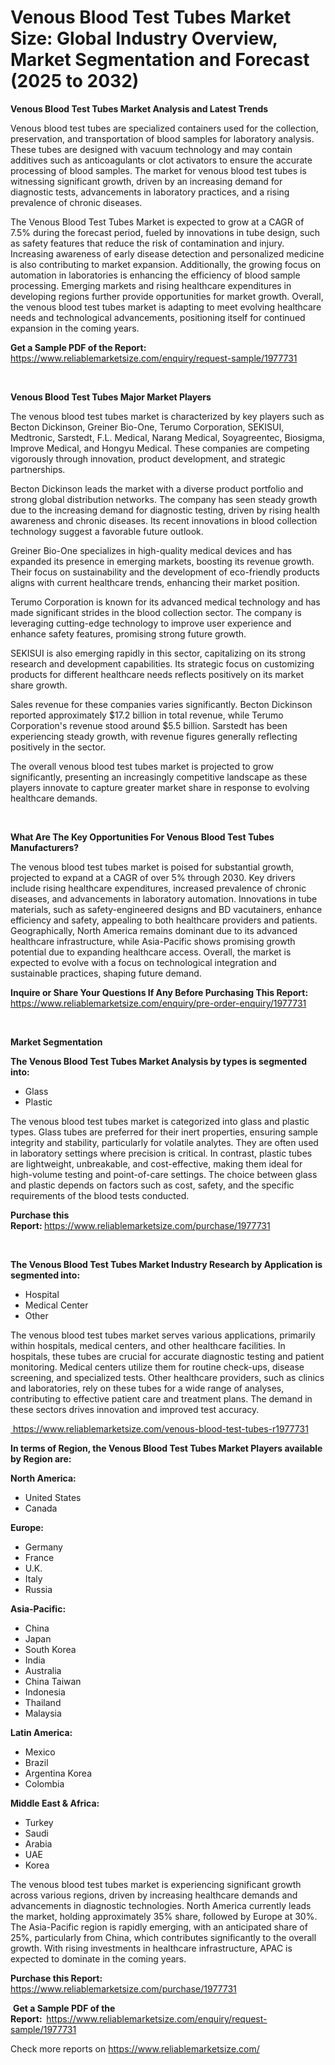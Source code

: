 <p><h1>Venous Blood Test Tubes Market Size: Global Industry Overview, Market Segmentation and Forecast (2025 to 2032)</h1></p><p><strong>Venous Blood Test Tubes Market Analysis and Latest Trends</strong></p>
<p><p>Venous blood test tubes are specialized containers used for the collection, preservation, and transportation of blood samples for laboratory analysis. These tubes are designed with vacuum technology and may contain additives such as anticoagulants or clot activators to ensure the accurate processing of blood samples. The market for venous blood test tubes is witnessing significant growth, driven by an increasing demand for diagnostic tests, advancements in laboratory practices, and a rising prevalence of chronic diseases. </p><p>The Venous Blood Test Tubes Market is expected to grow at a CAGR of 7.5% during the forecast period, fueled by innovations in tube design, such as safety features that reduce the risk of contamination and injury. Increasing awareness of early disease detection and personalized medicine is also contributing to market expansion. Additionally, the growing focus on automation in laboratories is enhancing the efficiency of blood sample processing. Emerging markets and rising healthcare expenditures in developing regions further provide opportunities for market growth. Overall, the venous blood test tubes market is adapting to meet evolving healthcare needs and technological advancements, positioning itself for continued expansion in the coming years.</p></p>
<p><strong>Get a Sample PDF of the Report:&nbsp;</strong> <a href="https://www.reliablemarketsize.com/enquiry/request-sample/1977731?utm_campaign=2447&utm_medium=2&utm_source=Github&utm_content=ia&utm_term=05032025&utm_id=venous-blood-test-tubes">https://www.reliablemarketsize.com/enquiry/request-sample/1977731</a></p>
<p>&nbsp;</p>
<p><strong>Venous Blood Test Tubes Major Market Players</strong></p>
<p><p>The venous blood test tubes market is characterized by key players such as Becton Dickinson, Greiner Bio-One, Terumo Corporation, SEKISUI, Medtronic, Sarstedt, F.L. Medical, Narang Medical, Soyagreentec, Biosigma, Improve Medical, and Hongyu Medical. These companies are competing vigorously through innovation, product development, and strategic partnerships.</p><p>Becton Dickinson leads the market with a diverse product portfolio and strong global distribution networks. The company has seen steady growth due to the increasing demand for diagnostic testing, driven by rising health awareness and chronic diseases. Its recent innovations in blood collection technology suggest a favorable future outlook.</p><p>Greiner Bio-One specializes in high-quality medical devices and has expanded its presence in emerging markets, boosting its revenue growth. Their focus on sustainability and the development of eco-friendly products aligns with current healthcare trends, enhancing their market position.</p><p>Terumo Corporation is known for its advanced medical technology and has made significant strides in the blood collection sector. The company is leveraging cutting-edge technology to improve user experience and enhance safety features, promising strong future growth.</p><p>SEKISUI is also emerging rapidly in this sector, capitalizing on its strong research and development capabilities. Its strategic focus on customizing products for different healthcare needs reflects positively on its market share growth.</p><p>Sales revenue for these companies varies significantly. Becton Dickinson reported approximately $17.2 billion in total revenue, while Terumo Corporation's revenue stood around $5.5 billion. Sarstedt has been experiencing steady growth, with revenue figures generally reflecting positively in the sector.</p><p>The overall venous blood test tubes market is projected to grow significantly, presenting an increasingly competitive landscape as these players innovate to capture greater market share in response to evolving healthcare demands.</p></p>
<p>&nbsp;</p>
<p><strong>What Are The Key Opportunities For Venous Blood Test Tubes Manufacturers?</strong></p>
<p><p>The venous blood test tubes market is poised for substantial growth, projected to expand at a CAGR of over 5% through 2030. Key drivers include rising healthcare expenditures, increased prevalence of chronic diseases, and advancements in laboratory automation. Innovations in tube materials, such as safety-engineered designs and BD vacutainers, enhance efficiency and safety, appealing to both healthcare providers and patients. Geographically, North America remains dominant due to its advanced healthcare infrastructure, while Asia-Pacific shows promising growth potential due to expanding healthcare access. Overall, the market is expected to evolve with a focus on technological integration and sustainable practices, shaping future demand.</p></p>
<p><strong>Inquire or Share Your Questions If Any Before Purchasing This Report:</strong> <a href="https://www.reliablemarketsize.com/enquiry/pre-order-enquiry/1977731?utm_campaign=2447&utm_medium=2&utm_source=Github&utm_content=ia&utm_term=05032025&utm_id=venous-blood-test-tubes">https://www.reliablemarketsize.com/enquiry/pre-order-enquiry/1977731</a></p>
<p>&nbsp;</p>
<p><strong>Market Segmentation</strong></p>
<p><strong>The Venous Blood Test Tubes Market Analysis by types is segmented into:</strong></p>
<p><ul><li>Glass</li><li>Plastic</li></ul></p>
<p><p>The venous blood test tubes market is categorized into glass and plastic types. Glass tubes are preferred for their inert properties, ensuring sample integrity and stability, particularly for volatile analytes. They are often used in laboratory settings where precision is critical. In contrast, plastic tubes are lightweight, unbreakable, and cost-effective, making them ideal for high-volume testing and point-of-care settings. The choice between glass and plastic depends on factors such as cost, safety, and the specific requirements of the blood tests conducted.</p></p>
<p><strong>Purchase this Report:&nbsp;</strong><a href="https://www.reliablemarketsize.com/purchase/1977731?utm_campaign=2447&utm_medium=2&utm_source=Github&utm_content=ia&utm_term=05032025&utm_id=venous-blood-test-tubes">https://www.reliablemarketsize.com/purchase/1977731</a></p>
<p>&nbsp;</p>
<p><strong>The Venous Blood Test Tubes Market Industry Research by Application is segmented into:</strong></p>
<p><ul><li>Hospital</li><li>Medical Center</li><li>Other</li></ul></p>
<p><p>The venous blood test tubes market serves various applications, primarily within hospitals, medical centers, and other healthcare facilities. In hospitals, these tubes are crucial for accurate diagnostic testing and patient monitoring. Medical centers utilize them for routine check-ups, disease screening, and specialized tests. Other healthcare providers, such as clinics and laboratories, rely on these tubes for a wide range of analyses, contributing to effective patient care and treatment plans. The demand in these sectors drives innovation and improved test accuracy.</p></p>
<p><a href="https://www.reliablemarketsize.com/venous-blood-test-tubes-r1977731?utm_campaign=2447&utm_medium=2&utm_source=Github&utm_content=ia&utm_term=05032025&utm_id=venous-blood-test-tubes">&nbsp;https://www.reliablemarketsize.com/venous-blood-test-tubes-r1977731</a></p>
<p><strong>In terms of Region, the Venous Blood Test Tubes Market Players available by Region are:</strong></p>
<p>
    <p> <strong> North America: </strong>
        <ul>
            <li>United States</li>
            <li>Canada</li>
        </ul>
        </p> 
    <p> <strong> Europe: </strong>
        <ul>
            <li>Germany</li>
            <li>France</li>
            <li>U.K.</li>
            <li>Italy</li>
            <li>Russia</li>
        </ul>
        </p> 
    <p> <strong> Asia-Pacific: </strong>
        <ul>
            <li>China</li>
            <li>Japan</li>
            <li>South Korea</li>
            <li>India</li>
            <li>Australia</li>
            <li>China Taiwan</li>
            <li>Indonesia</li>
            <li>Thailand</li>
            <li>Malaysia</li>
        </ul>
        </p> 
    <p> <strong> Latin America: </strong>
        <ul>
            <li>Mexico</li>
            <li>Brazil</li>
            <li>Argentina Korea</li>
            <li>Colombia</li>
        </ul>
        </p> 
    <p> <strong> Middle East & Africa: </strong>
        <ul>
            <li>Turkey</li>
            <li>Saudi</li>
            <li>Arabia</li>
            <li>UAE</li>
            <li>Korea</li>
        </ul>
    </p>
    </p>
<p><p>The venous blood test tubes market is experiencing significant growth across various regions, driven by increasing healthcare demands and advancements in diagnostic technologies. North America currently leads the market, holding approximately 35% share, followed by Europe at 30%. The Asia-Pacific region is rapidly emerging, with an anticipated share of 25%, particularly from China, which contributes significantly to the overall growth. With rising investments in healthcare infrastructure, APAC is expected to dominate in the coming years.</p></p>
<p><strong>Purchase this Report: </strong><a href="https://www.reliablemarketsize.com/purchase/1977731?utm_campaign=2447&utm_medium=2&utm_source=Github&utm_content=ia&utm_term=05032025&utm_id=venous-blood-test-tubes">https://www.reliablemarketsize.com/purchase/1977731</a></p>
<p>&nbsp;<strong>Get a Sample PDF of the Report:&nbsp;&nbsp;</strong><a href="https://www.reliablemarketsize.com/enquiry/request-sample/1977731?utm_campaign=2447&utm_medium=2&utm_source=Github&utm_content=ia&utm_term=05032025&utm_id=venous-blood-test-tubes">https://www.reliablemarketsize.com/enquiry/request-sample/1977731</a></p>
<p><strong></strong></p>
<p>Check more reports on <a href="https://www.reliablemarketsize.com/?utm_campaign=2447&utm_medium=2&utm_source=Github&utm_content=ia&utm_term=05032025&utm_id=venous-blood-test-tubes">https://www.reliablemarketsize.com/</a></p>